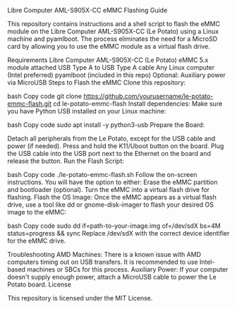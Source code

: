 Libre Computer AML-S905X-CC eMMC Flashing Guide

This repository contains instructions and a shell script to flash the eMMC module on the Libre Computer AML-S905X-CC (Le Potato) using a Linux machine and pyamlboot. The process eliminates the need for a MicroSD card by allowing you to use the eMMC module as a virtual flash drive.

Requirements
Libre Computer AML-S905X-CC (Le Potato)
eMMC 5.x module attached
USB Type A to USB Type A cable
Any Linux computer (Intel preferred)
pyamlboot (included in this repo)
Optional: Auxiliary power via MicroUSB
Steps to Flash the eMMC
Clone this repository:

bash
Copy code
git clone https://github.com/yourusername/le-potato-emmc-flash.git
cd le-potato-emmc-flash
Install dependencies: Make sure you have Python USB installed on your Linux machine:

bash
Copy code
sudo apt install -y python3-usb
Prepare the Board:

Detach all peripherals from the Le Potato, except for the USB cable and power (if needed).
Press and hold the K11/Uboot button on the board.
Plug the USB cable into the USB port next to the Ethernet on the board and release the button.
Run the Flash Script:

bash
Copy code
./le-potato-emmc-flash.sh
Follow the on-screen instructions. You will have the option to either:
Erase the eMMC partition and bootloader (optional).
Turn the eMMC into a virtual flash drive for flashing.
Flash the OS Image: Once the eMMC appears as a virtual flash drive, use a tool like dd or gnome-disk-imager to flash your desired OS image to the eMMC:

bash
Copy code
sudo dd if=path-to-your-image.img of=/dev/sdX bs=4M status=progress && sync
Replace /dev/sdX with the correct device identifier for the eMMC drive.

Troubleshooting
AMD Machines: There is a known issue with AMD computers timing out on USB transfers. It is recommended to use Intel-based machines or SBCs for this process.
Auxiliary Power: If your computer doesn't supply enough power, attach a MicroUSB cable to power the Le Potato board.
License

This repository is licensed under the MIT License.
